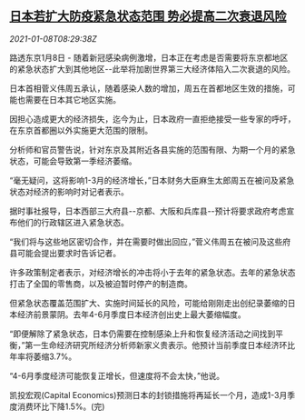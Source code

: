 <!--1610096040000-->
[日本若扩大防疫紧急状态范围 势必提高二次衰退风险](https://cn.reuters.com/article/japan-covid-emergency-recession-0108-idCNKBS29D0X6)
------

<div><i>2021-01-08T08:29:38Z</i></div><p>路透东京1月8日 - 随着新冠感染病例激增，日本正在考虑是否需要将东京都地区的紧急状态扩大到其他地区--此举将加剧世界第三大经济体陷入二次衰退的风险。</p><p>日本首相菅义伟周五承认，随着感染人数的增加，周五在首都地区生效的措施，可能也需要在日本其它地区实施。</p><p>因担心造成更大的经济损失，迄今为止，日本政府一直拒绝接受一些专家的呼吁，在东京首都圈以外实施更大范围的限制。</p><p>分析师和官员警告说，针对东京及其附近各县实施的范围有限、为期一个月的紧急状态，可能会导致第一季经济萎缩。</p><p>“毫无疑问，这将影响1-3月的经济增长，”日本财务大臣麻生太郎周五在被问及紧急状态对经济的影响时对记者表示。</p><p>据时事社报导，日本西部三大府县--京都、大阪和兵库县--预计将要求政府考虑宣布他们的行政辖区进入紧急状态。</p><p>“我们将与这些地区密切合作，并在需要时做出回应，”菅义伟周五在被问及这些府县可能会提出要求时告诉记者。</p><p>许多政策制定者表示，对经济增长的冲击将小于去年的紧急状态。去年的紧急状态打击了全国的零售商，以及被迫暂时停产的制造商。</p><p>但紧急状态覆盖范围扩大、实施时间延长的风险，可能给刚刚走出创纪录萎缩的日本经济前景蒙阴。去年4-6月季度日本经济创出史上最大萎缩幅度。</p><p>“即便解除了紧急状态，日本仍需要在控制感染上升和恢复经济活动之间找到平衡，”第一生命经济研究所经济分析师新家义贵表示。他预计当前季度日本经济环比年率将萎缩3.7%。</p><p>“4-6月季度经济可能恢复正增长，但速度将不会太快，”他说。</p><p>凯投宏观(Capital Economics)预测日本的封锁措施将再延长一个月，造成1-3月季度消费环比下降1.5%。(完)</p>
